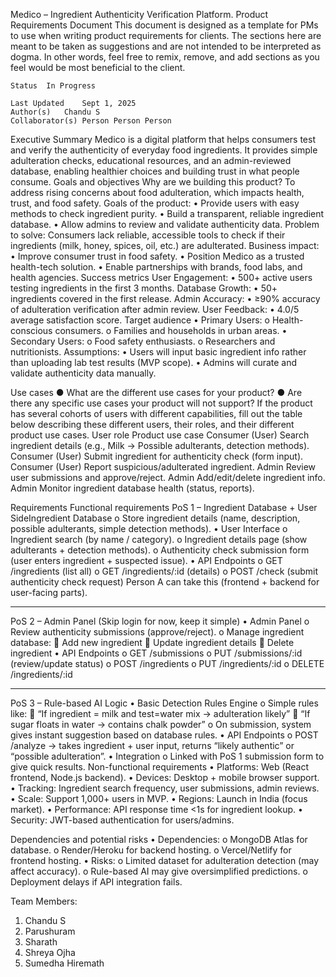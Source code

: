 
Medico – Ingredient Authenticity Verification Platform.
Product Requirements Document
This document is designed as a template for PMs to use when writing product requirements for clients. The sections here are meant to be taken as suggestions and are not intended to be interpreted as dogma. In other words, feel free to remix, remove, and add sections as you feel would be most beneficial to the client. 
			
	Status	In Progress

	Last Updated	Sept 1, 2025	
	Author(s)	Chandu S	
	Collaborator(s)	Person Person Person	
			

Executive Summary
Medico is a digital platform that helps consumers test and verify the authenticity of everyday food ingredients. It provides simple adulteration checks, educational resources, and an admin-reviewed database, enabling healthier choices and building trust in what people consume.
Goals and objectives
Why are we building this product?
To address rising concerns about food adulteration, which impacts health, trust, and food safety.
Goals of the product:
•	Provide users with easy methods to check ingredient purity.
•	Build a transparent, reliable ingredient database.
•	Allow admins to review and validate authenticity data.
Problem to solve:
Consumers lack reliable, accessible tools to check if their ingredients (milk, honey, spices, oil, etc.) are adulterated.
Business impact:
•	Improve consumer trust in food safety.
•	Position Medico as a trusted health-tech solution.
•	Enable partnerships with brands, food labs, and health agencies.
Success metrics
User Engagement:
•	500+ active users testing ingredients in the first 3 months.
Database Growth:
•	50+ ingredients covered in the first release.
Admin Accuracy:
•	≥90% accuracy of adulteration verification after admin review.
User Feedback:
•	4.0/5 average satisfaction score.
Target audience
•	Primary Users:
o	Health-conscious consumers.
o	Families and households in urban areas.
•	Secondary Users:
o	Food safety enthusiasts.
o	Researchers and nutritionists.
Assumptions:
•	Users will input basic ingredient info rather than uploading lab test results (MVP scope).
•	Admins will curate and validate authenticity data manually.


Use cases
●	What are the different use cases for your product?
●	Are there any specific use cases your product will not support?
If the product has several cohorts of users with different capabilities, fill out the table below describing these different users, their roles, and their different product use cases.
User role	Product use case
Consumer (User)	Search ingredient details (e.g., Milk → Possible adulterants, detection methods).
Consumer (User)	Submit ingredient for authenticity check (form input).
Consumer (User)	Report suspicious/adulterated ingredient.
Admin	Review user submissions and approve/reject.
Admin	Add/edit/delete ingredient info.
Admin	Monitor ingredient database health (status, reports).



	
Requirements
Functional requirements
PoS 1 – Ingredient Database + User SideIngredient Database
o	Store ingredient details (name, description, possible adulterants, simple detection methods).
•	User Interface
o	Ingredient search (by name / category).
o	Ingredient details page (show adulterants + detection methods).
o	Authenticity check submission form (user enters ingredient + suspected issue).
•	API Endpoints
o	GET /ingredients (list all)
o	GET /ingredients/:id (details)
o	POST /check (submit authenticity check request)
 Person A can take this (frontend + backend for user-facing parts).
________________________________________
PoS 2 – Admin Panel
(Skip login for now, keep it simple)
•	Admin Panel
o	Review authenticity submissions (approve/reject).
o	Manage ingredient database:
	Add new ingredient
	Update ingredient details
	Delete ingredient
•	API Endpoints
o	GET /submissions
o	PUT /submissions/:id (review/update status)
o	POST /ingredients
o	PUT /ingredients/:id
o	DELETE /ingredients/:id

________________________________________
PoS 3 – Rule-based AI Logic
•	Basic Detection Rules Engine
o	Simple rules like:
	“If ingredient = milk and test=water mix → adulteration likely”
	“If sugar floats in water → contains chalk powder”
o	On submission, system gives instant suggestion based on database rules.
•	API Endpoints
o	POST /analyze → takes ingredient + user input, returns “likely authentic” or “possible adulteration”.
•	Integration
o	Linked with PoS 1 submission form to give quick results.
Non-functional requirements
•	Platforms: Web (React frontend, Node.js backend).
•	Devices: Desktop + mobile browser support.
•	Tracking: Ingredient search frequency, user submissions, admin reviews.
•	Scale: Support 1,000+ users in MVP.
•	Regions: Launch in India (focus market).
•	Performance: API response time <1s for ingredient lookup.
•	Security: JWT-based authentication for users/admins.





Dependencies and potential risks
•	Dependencies:
o	MongoDB Atlas for database.
o	Render/Heroku for backend hosting.
o	Vercel/Netlify for frontend hosting.
•	Risks:
o	Limited dataset for adulteration detection (may affect accuracy).
o	Rule-based AI may give oversimplified predictions.
o	Deployment delays if API integration fails.


Team Members:
1. Chandu S
2. Parushuram
3. Sharath
4. Shreya Ojha
5. Sumedha Hiremath

